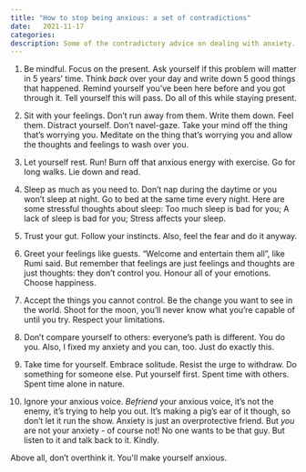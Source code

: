 ```yaml
---
title: "How to stop being anxious: a set of contradictions"
date:   2021-11-17
categories:
description: Some of the contradictory advice on dealing with anxiety.
---
```


1. Be mindful. Focus on the present. Ask yourself if this problem will matter in 5 years’ time. Think _back_ over your day and write down 5 good things that happened. Remind yourself you’ve been here before and you got through it. Tell yourself this will pass. Do all of this while staying present.

2. Sit with your feelings. Don’t run away from them. Write them down. Feel them. Distract yourself. Don’t navel-gaze. Take your mind off the thing that’s worrying you. Meditate on the thing that’s worrying you and allow the thoughts and feelings to wash over you. 

3. Let yourself rest. Run! Burn off that anxious energy with exercise. Go for long walks. Lie down and read.

4. Sleep as much as you need to. Don’t nap during the daytime or you won’t sleep at night. Go to bed at the same time every night. Here are some stressful thoughts about sleep: Too much sleep is bad for you; A lack of sleep is bad for you; Stress affects your sleep. 

5. Trust your gut. Follow your instincts. Also, feel the fear and do it anyway. 

6. Greet your feelings like guests. “Welcome and entertain them all”, like Rumi said. But remember that feelings are just feelings and thoughts are just thoughts: they don’t control you. Honour all of your emotions. Choose happiness.

7. Accept the things you cannot control. Be the change you want to see in the world. Shoot for the moon, you’ll never know what you’re capable of until you try. Respect your limitations.

8. Don’t compare yourself to others: everyone’s path is different. You do you. Also, I fixed my anxiety and you can, too. Just do exactly this.

9. Take time for yourself. Embrace solitude. Resist the urge to withdraw. Do something for someone else. Put yourself first. Spent time with others. Spent time alone in nature.

10. Ignore your anxious voice. _Befriend_ your anxious voice, it’s not the enemy, it’s trying to help you out. It’s making a pig’s ear of it though, so don’t let it run the show. Anxiety is just an overprotective friend. But _you_ are not your anxiety - of course not! No one wants to be that guy. But listen to it and talk back to it. Kindly.

Above all, don’t overthink it. You'll make yourself anxious.


